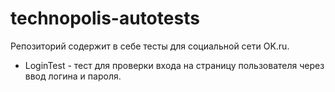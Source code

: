 # technopolis-autotests
Репозиторий содержит в себе тесты для социальной сети OK.ru.

* LoginTest - тест для проверки входа на страницу пользователя через ввод логина и пароля.
